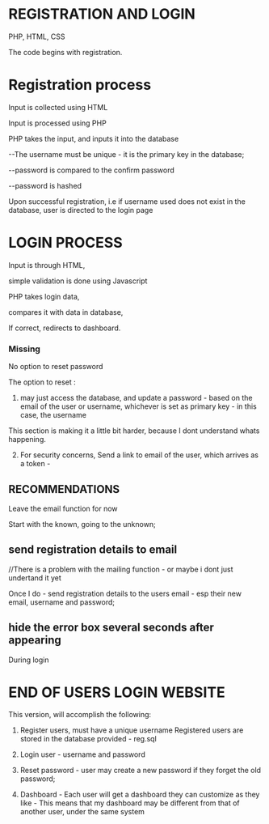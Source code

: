 # REGISTRATION AND LOGIN

PHP, HTML, CSS

The code begins with registration.
# Registration process

Input is collected using HTML

Input is processed using PHP

PHP takes the input, and inputs it into the database

--The username must be unique - it is the primary key in the database;

--password is compared to the confirm password

--password is hashed 


Upon successful registration, i.e if username used does not exist in the database, user is directed to the login page
# LOGIN PROCESS

Input is through HTML,

simple validation is done using Javascript

PHP takes login data,

compares it with data in database, 

If correct, redirects to dashboard.



### Missing 
No option to reset password


The option to reset :
1. may just access the database, and update a password - based on the email of the user or username, whichever is set as primary key - in this case, the username

This section is making it a little bit harder, because I dont understand whats happening.

2. For security concerns, Send a link to email of the user, which arrives as a token - 


## RECOMMENDATIONS
Leave the email function for now

Start with the known, going to the unknown;


## send registration details to email
//There is a problem with the mailing function - or maybe i dont just undertand it yet

Once I do - send registration details to the users email - esp their new email, username and password;


## hide the error box several seconds after appearing
During login





# END OF USERS LOGIN WEBSITE
This version, will accomplish the following:
1. Register users, must have a unique username
Registered users are stored in the database provided - reg.sql
2. Login user - username and password
3. Reset password - user may create a new password if they forget the old password;

4. Dashboard - Each user will get a dashboard they can customize as they like - This means that my dashboard may be different from that of another user, under the same system




